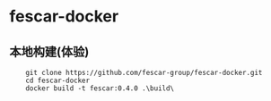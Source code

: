 # fescar-docker

## 本地构建(体验)
```
    git clone https://github.com/fescar-group/fescar-docker.git
    cd fescar-docker
    docker build -t fescar:0.4.0 .\build\
```
